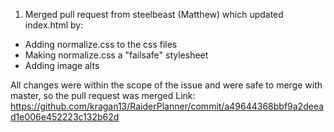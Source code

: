 
1. Merged pull request from steelbeast (Matthew) which updated index.html by:
  - Adding normalize.css to the css files
  - Making normalize.css a "failsafe" stylesheet
  - Adding image alts

All changes were within the scope of the issue and were safe to merge with master, so the pull request was merged
Link: https://github.com/kragan13/RaiderPlanner/commit/a49644368bbf9a2deead1e006e452223c132b62d
